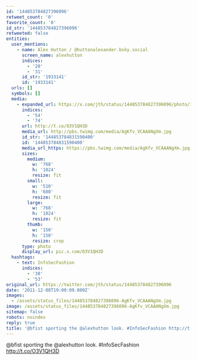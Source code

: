 ```yaml
---
id: '144853784827396096'
retweet_count: '0'
favorite_count: '0'
id_str: '144853784827396096'
retweeted: false
entities:
  user_mentions:
    - name: Alex Hutton / @huttonalexander.bsky.social
      screen_name: alexhutton
      indices:
        - '20'
        - '31'
      id_str: '1933141'
      id: '1933141'
  urls: []
  symbols: []
  media:
    - expanded_url: https://x.com/jth/status/144853784827396096/photo/1
      indices:
        - '54'
        - '74'
      url: http://t.co/O3V1QH3D
      media_url: http://pbs.twimg.com/media/AgKfv_VCAAANgXm.jpg
      id_str: '144853784831590400'
      id: '144853784831590400'
      media_url_https: https://pbs.twimg.com/media/AgKfv_VCAAANgXm.jpg
      sizes:
        medium:
          w: '768'
          h: '1024'
          resize: fit
        small:
          w: '510'
          h: '680'
          resize: fit
        large:
          w: '768'
          h: '1024'
          resize: fit
        thumb:
          w: '150'
          h: '150'
          resize: crop
      type: photo
      display_url: pic.x.com/O3V1QH3D
  hashtags:
    - text: InfoSecFashion
      indices:
        - '38'
        - '53'
original_url: https://twitter.com/jth/status/144853784827396096
date: '2011-12-08T19:00:09.000Z'
images:
  - /assets/status_files/144853784827396096-AgKfv_VCAAANgXm.jpg
image: /assets/status_files/144853784827396096-AgKfv_VCAAANgXm.jpg
sitemap: false
robots: noindex
reply: true
title: '@bfist sporting the @alexhutton look. #InfoSecFashion http://t.co/O3V1QH3D'
---
```


@bfist sporting the @alexhutton look. #InfoSecFashion http://t.co/O3V1QH3D